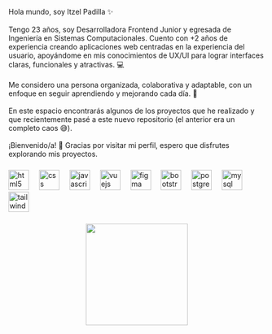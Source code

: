 <p align="left">Hola mundo, soy Itzel Padilla ✨<br><br>Tengo 23 años, soy Desarrolladora Frontend Junior y egresada de Ingeniería en Sistemas Computacionales. Cuento con +2 años de experiencia creando aplicaciones web centradas en la experiencia del usuario, apoyándome en mis conocimientos de UX/UI para lograr interfaces claras, funcionales y atractivas. 💻<br><br>Me considero una persona organizada, colaborativa y adaptable, con un enfoque en seguir aprendiendo y mejorando cada día. 🚀 <br><br>En este espacio encontrarás algunos de los proyectos que he realizado y que recientemente pasé a este nuevo repositorio (el anterior era un completo caos 😅).<br><br>¡Bienvenido/a! 🌸 Gracias por visitar mi perfil, espero que disfrutes explorando mis proyectos.</p>

###

<div align="left">
  <img src="https://cdn.jsdelivr.net/gh/devicons/devicon/icons/html5/html5-original.svg" height="40" alt="html5 logo"  />
  <img width="12" />
  <img src="https://cdn.jsdelivr.net/gh/devicons/devicon/icons/css3/css3-original.svg" height="40" alt="css logo"  />
  <img width="12" />
  <img src="https://cdn.jsdelivr.net/gh/devicons/devicon/icons/javascript/javascript-original.svg" height="40" alt="javascript logo"  />
  <img width="12" />
  <img src="https://cdn.jsdelivr.net/gh/devicons/devicon/icons/vuejs/vuejs-original.svg" height="40" alt="vuejs logo"  />
  <img width="12" />
  <img src="https://cdn.jsdelivr.net/gh/devicons/devicon/icons/figma/figma-original.svg" height="40" alt="figma logo"  />
  <img width="12" />
  <img src="https://cdn.jsdelivr.net/gh/devicons/devicon/icons/bootstrap/bootstrap-original.svg" height="40" alt="bootstrap logo"  />
  <img width="12" />
  <img src="https://cdn.jsdelivr.net/gh/devicons/devicon/icons/postgresql/postgresql-original.svg" height="40" alt="postgresql logo"  />
  <img width="12" />
  <img src="https://cdn.jsdelivr.net/gh/devicons/devicon/icons/mysql/mysql-original.svg" height="40" alt="mysql logo"  />
  <img width="12" />
  <img src="https://cdn.jsdelivr.net/gh/devicons/devicon/icons/tailwindcss/tailwindcss-original-wordmark.svg" height="40" alt="tailwindcss logo"  />
</div>

###

<div align="center">
  <img height="200" src="https://i.pinimg.com/1200x/50/5d/26/505d26b1c30ef3d3f0365ccdf3bd5841.jpg"  />
</div>

###
